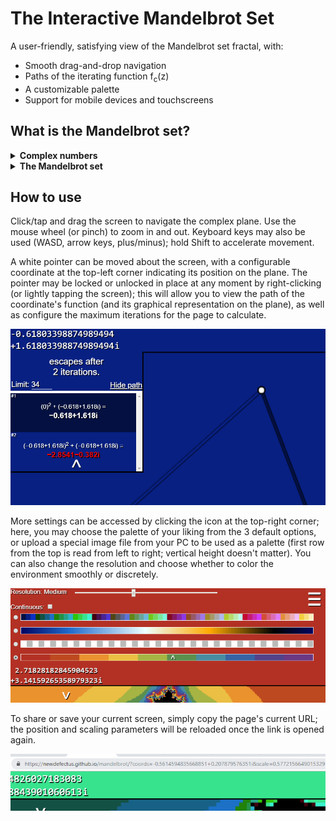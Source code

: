 # The Interactive Mandelbrot Set
A user-friendly, satisfying view of the Mandelbrot set fractal, with:
* Smooth drag-and-drop navigation
* Paths of the iterating function f<sub>c</sub>(z)
* A customizable palette
* Support for mobile devices and touchscreens

## What is the Mandelbrot set?
<details><summary><b>Complex numbers</b></summary>

To understand what the Mandelbrot set is, it's important to first understand the numbers that make it up. These numbers, called
**complex numbers**, are a little different from the usual "normal" numbers. They can be defined as the sum of two parts:

1. The *real part*, which can be any "normal" number, including whole numbers (7), fractions (&frac12;), irrationals (&pi;) and so on.

2. The *imaginary part*, which, again, can be any "normal" number, except always multiplied by the square root of -1.

The imaginary part is the confusing bit. There seemingly isn't any number which can be the square root of -1, that is, be equal to -1
when multipled by itself, since any positive number times itself is positive, and any negative number times itself is also positive, right?
But the key here is to ignore that fact and simply pretend that such a number exists, even though it's counterintuitive. We call
this number the **imaginary unit**, or **i**.

An example of a complex number is the number *2 + 3i*. The real part, in this case, is simply *2*, while the imaginary part is *3i*,
or three times the imaginary unit.

To represent these numbers like we would on a number line, we must not only use a horizontal axis, but also a vertical one, to represent
the imaginary part of the numbers. Combining the two axes, we get a two-dimensional plane, which we call the **complex plane**.

</details>

<details><summary><b>The Mandelbrot set</b></summary>
At its core, the Mandelbrot set may be defined as the collection of all complex numbers with a certain special property, explained below:

Let's create a function called f(z). Its input will be *z*, which is some complex number, and its output will be equal to
> z<sup>2</sup> + c

c is another complex number, but it is not an input; instead it's some constant that we can change as we wish.

If we plug the number 0 into f(z), it's quite clear that the value we will get is c:
> f(0) = 0<sup>2</sup> + c = 0 + c = c

Next, let's plug that value once again into f(z):
> f(c) = c<sup>2</sup> + c

And do it again:
> f(c<sup>2</sup> + c) = (c<sup>2</sup> + c)<sup>2</sup> + c = c<sup>4</sup> + 2c<sup>3</sup> + c<sup>2</sup> + c

And again:
> f(c<sup>4</sup> + 2c<sup>3</sup> + c<sup>2</sup> + c) = (c<sup>4</sup> + 2c<sup>3</sup> + c<sup>2</sup> + c)<sup>2</sup> + c =
c<sup>8</sup> + 4c<sup>7</sup> + 6c<sup>6</sup> + 6c<sup>5</sup> + 5c<sup>4</sup> + 2c<sup>3</sup> + c<sup>2</sup> + c

It's a little difficult to see where these values are going without plugging in actual values, so let's try a few simple numbers.
For c = 2, the sequence looks like this:
> f(0) = 0<sup>2</sup> + 2 = 2
>
> f(2) = 2<sup>2</sup> + 2 = 4 + 2 = 6
>
> f(6) = 6<sup>2</sup> + 2 = 36 + 2 = 38
>
> f(38) = 38<sup>2</sup> + 2 = 1,444 + 2 = 1,446

And so on. Without plugging in any more values, we can already see that these values will just get bigger and bigger,
generally going towards infinity.

For c = -1, however, the sequence is different:
> f(0) = 0<sup>2</sup> + (-1) = 0 + (-1) = -1
>
> f(-1) = (-1)<sup>2</sup> + (-1) = 1 + (-1) = 0
>
> f(0) = 0<sup>2</sup> + (-1) = 0 + (-1) = -1
>
> f(-1) = (-1)<sup>2</sup> + (-1) = 1 + (-1) = 0
>
> f(0) = 0<sup>2</sup> + (-1) = 0 + (-1) = -1

Now, the values just jump between 0 and -1 over and over, not really going anywhere. This is the special property that numbers in
the Mandelbrot set exhibit: if the sequence that the function f(z) = z<sup>2</sup> + c produces when its values are plugged into itself
again and again remains bounded, that is, it does not get bigger and bigger, it is inside of the Mandelbrot set.

As I've said before, the Mandelbrot set is made up of complex numbers, so let's try plugging some of those in.
<details><summary><b>How to work out the complex arithmetic</b></summary>

In order to square a complex number, as the function requires, we simply work it out algebraically. For any complex number a + bi:
> (a + bi)<sup>2</sup> = a<sup>2</sup> + 2abi + b<sup>2</sup>i<sup>2</sup>

Since i is the square root of -1, we can replace i<sup>2</sup> with just -1:
> a<sup>2</sup> + 2abi + b<sup>2</sup>i<sup>2</sup> = a<sup>2</sup> + 2abi - b<sup>2</sup>

Which we can simplify down to a new complex number:
> (a<sup>2</sup> - b<sup>2</sup>) + (2ab)i

Finally, to add a complex number to another complex number, we just add the real parts together and the complex parts together:

> (a<sup>2</sup> - b<sup>2</sup>) + (2ab)i + (a + bi) = (a<sup>2</sup> - b<sup>2</sup> + a) + (2ab + b)i</details>

&nbsp;

For example, c = 2 + 3i:
> f(0) = 0<sup>2</sup> + 2 + 3i = 2 + 3i
>
> f(2 + 3i) = (2 + 3i)<sup>2</sup> + 2 + 3i = -3 + 15i
>
> f(-3 + 15i) = (-3 + 15i)<sup>2</sup> + 2 + 3i = -214 - 87i
>
> f(-214 - 87i) = (-214 - 87i)<sup>2</sup> + 2 + 3i = 38229 + 37239i

Again, these values just grow bigger and bigger, occasionally becoming negative, although since we're looking at the absolute value
of these numbers, growing towards negative infinity should be regarded the same as growing towards positive infinity.

But if, say, c = 0.2 + 0.3i:
> f(0) = 0<sup>2</sup> + 0.2 + 0.3i = 0.2 + 0.3i
>
> f(0.2 + 0.3i) = (0.2 + 0.3i)<sup>2</sup> + 0.2 + 0.3i = 0.15 + 0.42i
>
> f(0.15 + 0.42i) = (0.15 + 0.42i)<sup>2</sup> + 0.2 + 0.3i = 0.0461 + 0.426i
>
> f(0.0461 + 0.426i) = (0.0461 + 0.426i)<sup>2</sup> + 0.2 + 0.3i = 0.02064921 + 0.3392772i

It's a little less certain than when c was -1, but if we plot these points on the complex plane, we actually get a spiral:

<img src="examples/spiral.jpg"></img>

So we can conclude quite confidently that when c = 0.2 + 0.3i, the sequence does not grow to infinity. Therefore, 0.2 + 0.3i belongs
to the Mandelbrot set.

As it turns out, the Mandelbrot set does not contain just a few numbers; it contains infinitely many numbers. That is, there are infinitely
many values of c for which the sequence does not grow to infinity. There are also infinitely many values of c for which the sequence
*does* grow to infinity. The key is that the values in the Mandelbrot set happen to all lie within one connected and beautiful fractal,
which, when plotted on the complex plane, looks more or less like this:

<img src="icon.png"></img>
</details>

## How to use
Click/tap and drag the screen to navigate the complex plane. Use the mouse wheel (or pinch) to zoom in and out.
Keyboard keys may also be used (WASD, arrow keys, plus/minus); hold Shift to accelerate movement.

A white pointer can be moved about the screen, with a configurable coordinate at the top-left corner indicating its position on the plane.
The pointer may be locked or unlocked in place at any moment by right-clicking (or lightly tapping the screen); this will allow you to
view the path of the coordinate's function (and its graphical representation on the plane),
as well as configure the maximum iterations for the page to calculate.

<img src="examples/path_menu.png"></img>

More settings can be accessed by clicking the icon at the top-right corner; here, you may choose the palette of your liking from
the 3 default options, or upload a special image file from your PC to be used as a palette
(first row from the top is read from left to right; vertical height doesn't matter).
You can also change the resolution and choose whether to color the environment smoothly or discretely.

<img src="examples/palette_settings.png"></img>

To share or save your current screen, simply copy the page's current URL; the position and scaling parameters will be reloaded
once the link is opened again.

<img src="examples/url.png"></img>